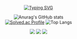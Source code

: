 <div align="center">
<a href="https://git.io/typing-svg"><img src="https://readme-typing-svg.demolab.com?font=Fira+Code&weight=600&duration=4000&pause=1000&color=164C64&center=true&vCenter=true&random=false&width=435&lines=Welcome+to+Yeonju's+Github" alt="Typing SVG" /></a>


![Anurag's GitHub stats](https://github-readme-stats.vercel.app/api?username=yeoeoeonju&show_icons=true&theme=graywhite) 
</br>
[![Solved.ac Profile](http://mazassumnida.wtf/api/generate_badge?boj=lh44)](https://solved.ac/lh44)
![Top Langs](https://github-readme-stats.vercel.app/api/top-langs/?username=anuraghazra&layout=compact)


<img src="https://img.shields.io/badge/Python-3776AB?style=flat&logo=Python&logoColor=white"/> <img src="https://img.shields.io/badge/Tableau-E97627?style=flat&logo=Tableau&logoColor=white"/> <img src="https://img.shields.io/badge/R-276DC3?style=flat&logo=R&logoColor=white"/>

</div>
